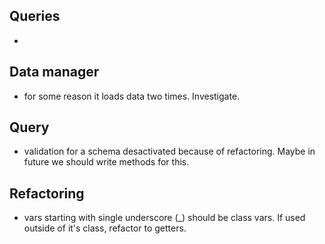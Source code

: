 ## Queries
- 

## Data manager
- for some reason it loads data two times. Investigate.

## Query
- validation for a schema desactivated because of refactoring. Maybe in future we should 
  write methods for this.

## Refactoring
- vars starting with single underscore (_) should be class vars. If used outside of it's class, refactor to getters.